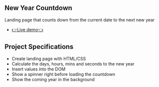 ## New Year Countdown

Landing page that counts down from the current date to the next new year

- [👉Live demo👈](https://gazzaar.github.io/JS-mini-projects/new-year-countdown)

## Project Specifications

- Create landing page with HTML/CSS
- Calculate the days, hours, mins and seconds to the new year
- Insert values into the DOM
- Show a spinner right before loading the countdown
- Show the coming year in the background
